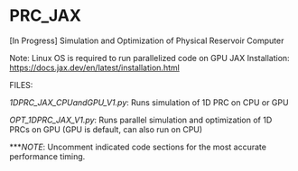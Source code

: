 # PRC_JAX
[In Progress] Simulation and Optimization of Physical Reservoir Computer

Note: Linux OS is required to run parallelized code on GPU
JAX Installation: https://docs.jax.dev/en/latest/installation.html 

FILES:

_1DPRC_JAX_CPUandGPU_V1.py_: Runs simulation of 1D PRC on CPU or GPU

_OPT_1DPRC_JAX_V1.py_: Runs parallel simulation and optimization of 1D PRCs on GPU (GPU is default, can also run on CPU)

***_NOTE_: Uncomment indicated code sections for the most accurate performance timing. 
